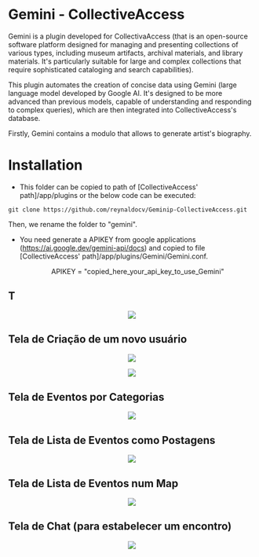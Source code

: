 # Gemini - CollectiveAccess

Gemini is a plugin developed for CollectivaAccess (that is an open-source software platform designed for 
managing and presenting collections of various types, including museum artifacts, archival materials, and library materials. 
It's particularly suitable for large and complex collections that require sophisticated cataloging and search capabilities).

This plugin automates the creation of concise data using Gemini (large language model developed by Google AI. 
It's designed to be more advanced than previous models, capable of understanding and responding to complex queries), 
which are then integrated into CollectiveAccess's database. 

Firstly, Gemini contains a modulo that allows to generate artist's biography. 

# Installation

  - This folder can be copied to path of [CollectiveAccess' path]/app/plugins or the below code can be executed:
  ```
  git clone https://github.com/reynaldocv/Geminip-CollectiveAccess.git
  ```
  Then, we rename the folder to "gemini". 
  
  - You need generate a APIKEY from google applications (https://ai.google.dev/gemini-api/docs) and copied to file [CollectiveAccess' path]/app/plugins/Gemini/Gemini.conf.
    <p align="center">
    APIKEY = "copied_here_your_api_key_to_use_Gemini" 
    </p>
## T

<p align="center">
  <img src="img/vamos-usuarionuevo.png">       
</p>

## Tela de Criação de um novo usuário

<p align="center">
  <img src="img/vamos.usuarionuevo.png">       
</p>

<p align="center">
  <img src="img/vamos-hobbies.png">       
</p>

## Tela de Eventos por Categorias


<p align="center">
  <img src="img/vamos-categorias.png">       
</p>

## Tela de Lista de Eventos como Postagens

<p align="center">
  <img src="img/vamos-eventos.png">       
</p>


## Tela de Lista de Eventos num Map

<p align="center">
  <img src="img/vamos-maps.png">       
</p>


## Tela de Chat (para estabelecer um encontro)

<p align="center">
  <img src="img/vamos-chat.png">       
</p>

